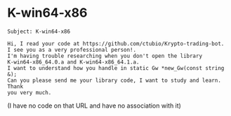 # K-win64-x86

    Subject: K-win64-x86

    Hi, I read your code at https://github.com/ctubio/Krypto-trading-bot.
    I see you as a very professional person!.
    I'm having trouble researching when you don't open the library
    K-win64-x86_64.0.a and K-win64-x86_64.1.a.
    I want to understand how you handle in static Gw *new_Gw(const string &);
    Can you please send me your library code, I want to study and learn. Thank
    you very much.

(I have no code on that URL and have no association with it)

